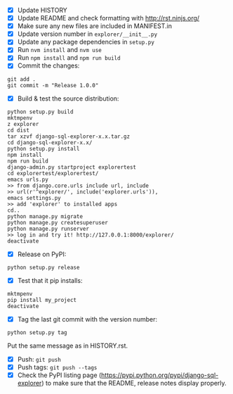 - [x] Update HISTORY
- [x] Update README and check formatting with http://rst.ninjs.org/
- [x] Make sure any new files are included in MANIFEST.in
- [x] Update version number in `explorer/__init__.py`
- [x] Update any package dependencies in `setup.py`
- [x] Run `nvm install` and `nvm use`
- [x] Run `npm install` and `npm run build`
- [x] Commit the changes:
```
git add .
git commit -m "Release 1.0.0"
```

- [x] Build & test the source distribution:
```
python setup.py build
mktmpenv
z explorer
cd dist
tar xzvf django-sql-explorer-x.x.tar.gz
cd django-sql-explorer-x.x/
python setup.py install
npm install
npm run build
django-admin.py startproject explorertest
cd explorertest/explorertest/
emacs urls.py
>> from django.core.urls include url, include
>> url(r'^explorer/', include('explorer.urls')),
emacs settings.py
>> add 'explorer' to installed apps
cd..
python manage.py migrate
python manage.py createsuperuser
python manage.py runserver
>> log in and try it! http://127.0.0.1:8000/explorer/
deactivate
```

- [x] Release on PyPI:
```
python setup.py release
```

- [x] Test that it pip installs:
```
mktmpenv
pip install my_project
deactivate
```

- [x] Tag the last git commit with the version number:
```
python setup.py tag
```

  Put the same message as in HISTORY.rst.
- [x] Push: `git push`
- [x] Push tags: `git push --tags`
- [x] Check the PyPI listing page (https://pypi.python.org/pypi/django-sql-explorer) to make sure that the README, release notes display properly.
